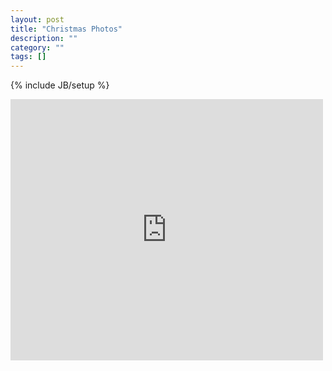 ```yaml
---
layout: post
title: "Christmas Photos"
description: ""
category: ""
tags: []
---
```

{% include JB/setup %}

<iframe src="http://www.flickr.com/photos/jreed91/11459087156/player/" width="500" height="418" frameborder="0" allowfullscreen webkitallowfullscreen mozallowfullscreen oallowfullscreen msallowfullscreen></iframe>
